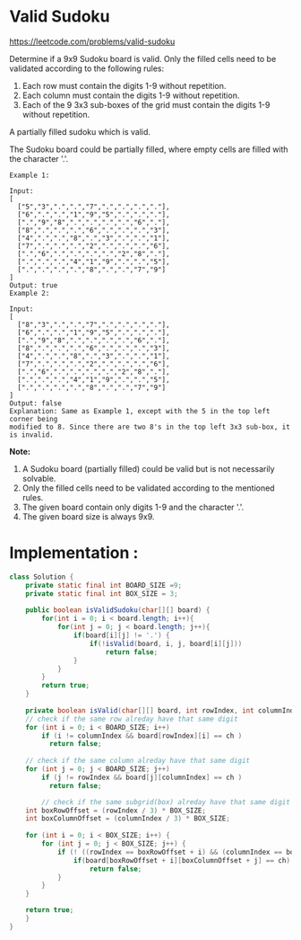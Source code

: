 # Valid Sudoku
https://leetcode.com/problems/valid-sudoku

Determine if a 9x9 Sudoku board is valid. Only the filled cells need to be validated according to the following rules:

1. Each row must contain the digits 1-9 without repetition.
2. Each column must contain the digits 1-9 without repetition.
3. Each of the 9 3x3 sub-boxes of the grid must contain the digits 1-9 without repetition.

A partially filled sudoku which is valid.

The Sudoku board could be partially filled, where empty cells are filled with the character '.'.
```
Example 1:

Input:
[
  ["5","3",".",".","7",".",".",".","."],
  ["6",".",".","1","9","5",".",".","."],
  [".","9","8",".",".",".",".","6","."],
  ["8",".",".",".","6",".",".",".","3"],
  ["4",".",".","8",".","3",".",".","1"],
  ["7",".",".",".","2",".",".",".","6"],
  [".","6",".",".",".",".","2","8","."],
  [".",".",".","4","1","9",".",".","5"],
  [".",".",".",".","8",".",".","7","9"]
]
Output: true
Example 2:

Input:
[
  ["8","3",".",".","7",".",".",".","."],
  ["6",".",".","1","9","5",".",".","."],
  [".","9","8",".",".",".",".","6","."],
  ["8",".",".",".","6",".",".",".","3"],
  ["4",".",".","8",".","3",".",".","1"],
  ["7",".",".",".","2",".",".",".","6"],
  [".","6",".",".",".",".","2","8","."],
  [".",".",".","4","1","9",".",".","5"],
  [".",".",".",".","8",".",".","7","9"]
]
Output: false
Explanation: Same as Example 1, except with the 5 in the top left corner being 
modified to 8. Since there are two 8's in the top left 3x3 sub-box, it is invalid.
```
**Note:**

1. A Sudoku board (partially filled) could be valid but is not necessarily solvable.
2. Only the filled cells need to be validated according to the mentioned rules.
3. The given board contain only digits 1-9 and the character '.'.
4. The given board size is always 9x9.


# Implementation :

```java
class Solution {
    private static final int BOARD_SIZE =9;
    private static final int BOX_SIZE = 3;
    
    public boolean isValidSudoku(char[][] board) {
        for(int i = 0; i < board.length; i++){
            for(int j = 0; j < board.length; j++){
                if(board[i][j] != '.') {
                    if(!isValid(board, i, j, board[i][j]))
                        return false;
                }
            }
        }
        return true;
    }
    
    private boolean isValid(char[][] board, int rowIndex, int columnIndex, char ch) {
	// check if the same row alreday have that same digit
	for (int i = 0; i < BOARD_SIZE; i++) 
	    if (i != columnIndex && board[rowIndex][i] == ch )
	      return false;
		
	// check if the same column alreday have that same digit
	for (int j = 0; j < BOARD_SIZE; j++) 
	    if (j != rowIndex && board[j][columnIndex] == ch )
	      return false;

        // check if the same subgrid(box) alreday have that same digit
	int boxRowOffset = (rowIndex / 3) * BOX_SIZE;
	int boxColumnOffset = (columnIndex / 3) * BOX_SIZE;
		
	for (int i = 0; i < BOX_SIZE; i++) {
	    for (int j = 0; j < BOX_SIZE; j++) {
            if (! ((rowIndex == boxRowOffset + i) && (columnIndex == boxColumnOffset + j )) ) {
                if(board[boxRowOffset + i][boxColumnOffset + j] == ch)
                    return false;
            }    
        }
    }	

	return true;
    }
}
```
